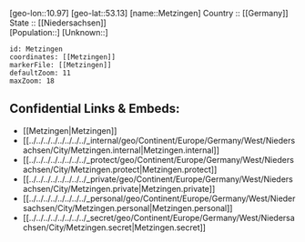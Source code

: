 ﻿---
location: [53.13,10.97] 
mapzoom: [7,12] 
mapmarker: city 
type: City
tags:
- geo/City


SpocWebEntityId: 32450
isDeleted: false
confidential: public

---
[geo-lon::10.97] 
[geo-lat::53.13] 
[name::Metzingen] 
Country :: [[Germany]]  
State :: [[Niedersachsen]]  
[Population::] 
[Unknown::] 


```leaflet
id: Metzingen
coordinates: [[Metzingen]] 
markerFile: [[Metzingen]] 
defaultZoom: 11 
maxZoom: 18
```


## Confidential Links & Embeds: 
- [[Metzingen|Metzingen]]  
- [[../../../../../../../../_internal/geo/Continent/Europe/Germany/West/Niedersachsen/City/Metzingen.internal|Metzingen.internal]] 
- [[../../../../../../../../_protect/geo/Continent/Europe/Germany/West/Niedersachsen/City/Metzingen.protect|Metzingen.protect]] 
- [[../../../../../../../../_private/geo/Continent/Europe/Germany/West/Niedersachsen/City/Metzingen.private|Metzingen.private]] 
- [[../../../../../../../../_personal/geo/Continent/Europe/Germany/West/Niedersachsen/City/Metzingen.personal|Metzingen.personal]] 
- [[../../../../../../../../_secret/geo/Continent/Europe/Germany/West/Niedersachsen/City/Metzingen.secret|Metzingen.secret]] 
